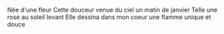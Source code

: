 Née d'une fleur
Cette douceur venue du ciel un matin de janvier
Telle une rose au soleil levant
Elle dessina dans mon coeur une flamme unique et douce
